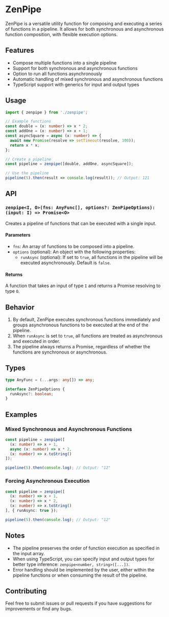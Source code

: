 # ZenPipe

ZenPipe is a versatile utility function for composing and executing a series of functions in a pipeline. It allows for both synchronous and asynchronous function composition, with flexible execution options.

## Features

- Compose multiple functions into a single pipeline
- Support for both synchronous and asynchronous functions
- Option to run all functions asynchronously
- Automatic handling of mixed synchronous and asynchronous functions
- TypeScript support with generics for input and output types

## Usage

```typescript
import { zenpipe } from './zenpipe';

// Example functions
const double = (x: number) => x * 2;
const addOne = (x: number) => x + 1;
const asyncSquare = async (x: number) => {
  await new Promise(resolve => setTimeout(resolve, 100));
  return x * x;
};

// Create a pipeline
const pipeline = zenpipe([double, addOne, asyncSquare]);

// Use the pipeline
pipeline(5).then(result => console.log(result)); // Output: 121
```

## API

### `zenpipe<I, O>(fns: AnyFunc[], options?: ZenPipeOptions): (input: I) => Promise<O>`

Creates a pipeline of functions that can be executed with a single input.

#### Parameters

- `fns`: An array of functions to be composed into a pipeline.
- `options` (optional): An object with the following properties:
  - `runAsync` (optional): If set to `true`, all functions in the pipeline will be executed asynchronously. Default is `false`.

#### Returns

A function that takes an input of type `I` and returns a Promise resolving to type `O`.

## Behavior

1. By default, ZenPipe executes synchronous functions immediately and groups asynchronous functions to be executed at the end of the pipeline.
2. When `runAsync` is set to `true`, all functions are treated as asynchronous and executed in order.
3. The pipeline always returns a Promise, regardless of whether the functions are synchronous or asynchronous.

## Types

```typescript
type AnyFunc = (...args: any[]) => any;

interface ZenPipeOptions {
  runAsync?: boolean;
}
```

## Examples

### Mixed Synchronous and Asynchronous Functions

```typescript
const pipeline = zenpipe([
  (x: number) => x + 1,
  async (x: number) => x * 2,
  (x: number) => x.toString()
]);

pipeline(5).then(console.log); // Output: "12"
```

### Forcing Asynchronous Execution

```typescript
const pipeline = zenpipe([
  (x: number) => x + 1,
  (x: number) => x * 2,
  (x: number) => x.toString()
], { runAsync: true });

pipeline(5).then(console.log); // Output: "12"
```

## Notes

- The pipeline preserves the order of function execution as specified in the input array.
- When using TypeScript, you can specify input and output types for better type inference: `zenpipe<number, string>([...])`.
- Error handling should be implemented by the user, either within the pipeline functions or when consuming the result of the pipeline.

## Contributing

Feel free to submit issues or pull requests if you have suggestions for improvements or find any bugs.
